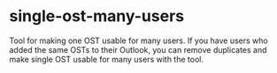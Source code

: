 # single-ost-many-users
Tool for making one OST usable for many users. If you have users who added the same OSTs to their Outlook, you can remove duplicates and make single OST usable for many users with the tool.
